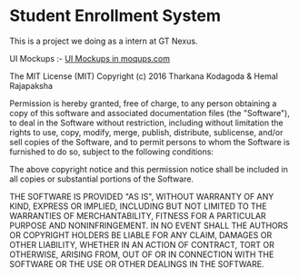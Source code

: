 # Student Enrollment System

This is a project we doing as a intern at GT Nexus.

UI Mockups :- [UI Mockups in moqups.com](https://moqups.com/hemalsrajapaksha@gmail.com/s2GGxHNc/)





The MIT License (MIT)
Copyright (c) 2016 Tharkana Kodagoda & Hemal Rajapaksha

Permission is hereby granted, free of charge, to any person obtaining a copy of this software and associated documentation files (the "Software"), to deal in the Software without restriction, including without limitation the rights to use, copy, modify, merge, publish, distribute, sublicense, and/or sell copies of the Software, and to permit persons to whom the Software is furnished to do so, subject to the following conditions:

The above copyright notice and this permission notice shall be included in all copies or substantial portions of the Software.

THE SOFTWARE IS PROVIDED "AS IS", WITHOUT WARRANTY OF ANY KIND, EXPRESS OR IMPLIED, INCLUDING BUT NOT LIMITED TO THE WARRANTIES OF MERCHANTABILITY, FITNESS FOR A PARTICULAR PURPOSE AND NONINFRINGEMENT. IN NO EVENT SHALL THE AUTHORS OR COPYRIGHT HOLDERS BE LIABLE FOR ANY CLAIM, DAMAGES OR OTHER LIABILITY, WHETHER IN AN ACTION OF CONTRACT, TORT OR OTHERWISE, ARISING FROM, OUT OF OR IN CONNECTION WITH THE SOFTWARE OR THE USE OR OTHER DEALINGS IN THE SOFTWARE.
